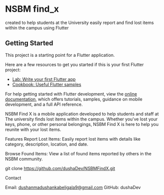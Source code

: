 # NSBM find_x

created to help students at the University easily report and find lost items within the campus using Flutter 

## Getting Started

This project is a starting point for a Flutter application.

Here are a few resources to get you started if this is your first Flutter project:

- [Lab: Write your first Flutter app](https://docs.flutter.dev/get-started/codelab)
- [Cookbook: Useful Flutter samples](https://docs.flutter.dev/cookbook)

For help getting started with Flutter development, view the
[online documentation](https://docs.flutter.dev/), which offers tutorials,
samples, guidance on mobile development, and a full API reference.


NSBM Find X is a mobile application developed to help students and staff at 
The university finds lost items within the campus. Whether you've lost your keys, 
phone, or other personal belongings, NSBM Find X is here to help you reunite 
with your lost items.

Features
Report Lost Items: Easily report lost items with details like category, 
description, location, and date.

Browse Found Items: View a list of found items reported by others in the 
NSBM community.



git clone https://github.com/dushaDev/NSBMFindX.git



Contact

Email: dushanmadushankabeligala9@gmail.com
GitHub: dushaDev
